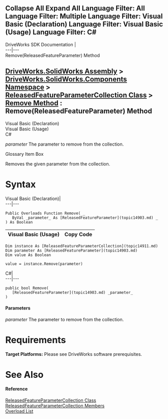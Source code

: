        

 Collapse All Expand All  Language Filter: All  Language Filter: Multiple  Language Filter: Visual Basic (Declaration) Language Filter: Visual Basic (Usage) Language Filter: C#  
---  
DriveWorks SDK Documentation  |   
---|---  
Remove(ReleasedFeatureParameter) Method   
  
[DriveWorks.SolidWorks Assembly](topic13342.md) > [DriveWorks.SolidWorks.Components Namespace](topic13925.md) > [ReleasedFeatureParameterCollection Class](topic14911.md) > [Remove Method](topic14919.md) : Remove(ReleasedFeatureParameter) Method  
---  
  
Visual Basic (Declaration)    
Visual Basic (Usage)    
C# 

_parameter_
    The parameter to remove from the collection.

Glossary Item Box

Removes the given parameter from the collection. 

# Syntax

Visual Basic (Declaration)|   
---|---  
      
    
    Public Overloads Function Remove( _
       ByVal _parameter_ As [ReleasedFeatureParameter](topic14903.md) _
    ) As Boolean  
  
Visual Basic (Usage)| Copy Code  
---|---  
      
    
    Dim instance As [ReleasedFeatureParameterCollection](topic14911.md)
    Dim parameter As [ReleasedFeatureParameter](topic14903.md)
    Dim value As Boolean
     
    value = instance.Remove(parameter)  
  
C#|   
---|---  
      
    
    public bool Remove( 
       [ReleasedFeatureParameter](topic14903.md) _parameter_
    )  
  
#### Parameters

 _parameter_
    The parameter to remove from the collection.

# Requirements

**Target Platforms:** Please see DriveWorks software prerequisites.

# See Also

#### Reference

[ReleasedFeatureParameterCollection Class](topic14911.md)   
[ReleasedFeatureParameterCollection Members](topic14912.md)   
[Overload List](topic14919.md)


